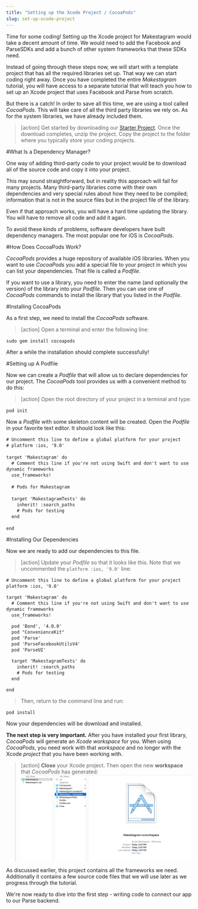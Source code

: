 ```yaml
---
title: "Setting up the Xcode Project / CocoaPods"
slug: set-up-xcode-project
---
```


Time for some coding! Setting up the Xcode project for Makestagram would take a decent amount of time. We would need to add the Facebook and ParseSDKs and add a bunch of other system frameworks that these SDKs need.

Instead of going through these steps now, we will start with a template project that has all the required libraries set up. That way we can start coding right away. Once you have completed the entire *Makestagram* tutorial, you will have access to a separate tutorial that will teach you how to set up an Xcode project that uses Facebook and Parse from scratch.

But there is a catch! In order to save all this time, we are using a tool called _CocoaPods_. This will take care of all the third party libraries we rely on. As for the system libraries, we have already included them.

> [action]
Get started by downloading our [Starter Project](https://github.com/MakeSchool-Tutorials/Makestagram-Swift-V2-Starter/archive/master.zip).
Once the download completes, unzip the project. Copy the project to the folder where you typically store your coding projects.


#What Is a Dependency Manager?

One way of adding third-party code to your project would be to download all of the source code and copy it into your project.

This may sound straightforward, but in reality this approach will fail for many projects. Many third-party libraries come with their own dependencies and very special rules about how they need to be compiled; information that is not in the source files but in the project file of the library.

Even if that approach works, you will have a hard time updating the library. You will have to remove all code and add it again.

To avoid these kinds of problems, software developers have built dependency managers. The most popular one for iOS is _CocoaPods_.

#How Does CocoaPods Work?

_CocoaPods_ provides a huge repository of available iOS libraries. When you want to use _CocoaPods_ you add a special file to your project in which you can list your dependencies. That file is called a _Podfile_.

If you want to use a library, you need to enter the name (and optionally the version) of the library into your _Podfile_. Then you can use one of _CocoaPods_ commands to install the library that you listed in the _Podfile_.

#Installing CocoaPods

As a first step, we need to install the _CocoaPods_ software.

> [action]
> Open a terminal and enter the following line:
>
    sudo gem install cocoapods

After a while the installation should complete successfully!

#Setting up A Podfile

Now we can create a _Podfile_ that will allow us to declare dependencies for our project. The _CocoaPods_ tool provides us with a convenient method to do this:

> [action]
> Open the root directory of your project in a terminal and type:
>
    pod init

Now a _Podfile_ with some skeleton content will be created. Open the _Podfile_ in your favorite text editor. It should look like this:

```
# Uncomment this line to define a global platform for your project
# platform :ios, '9.0'

target 'Makestagram' do
  # Comment this line if you're not using Swift and don't want to use dynamic frameworks
  use_frameworks!

  # Pods for Makestagram

  target 'MakestagramTests' do
    inherit! :search_paths
    # Pods for testing
  end

end
```

#Installing Our Dependencies

Now we are ready to add our dependencies to this file.

> [action]
> Update your _Podfile_ so that it looks like this. Note that we uncommented the `platform :ios, '9.0'` line:

>
	# Uncomment this line to define a global platform for your project
	platform :ios, '9.0'
>	
	target 'Makestagram' do
	  # Comment this line if you're not using Swift and don't want to use dynamic frameworks
	  use_frameworks!
>	
	  pod 'Bond', '4.0.0'
	  pod "ConvenienceKit"
	  pod 'Parse'
	  pod 'ParseFacebookUtilsV4'
	  pod 'ParseUI'
>	
	  target 'MakestagramTests' do
	    inherit! :search_paths
	    # Pods for testing
	  end
>	
	end
>
> Then, return to the command line and run:
>
    pod install
>

Now your dependencies will be download and installed.

**The next step is very important.** After you have installed your first library, _CocoaPods_ will generate an _Xcode workspace_ for you. When using _CocoaPods_, you need work with that _workspace_ and no longer with the Xcode _project_ that you have been working with.

> [action]
> **Close** your Xcode project. Then open the new **workspace** that _CocoaPods_ has generated:
> ![image](workspace.png)

As discussed earlier, this project contains all the frameworks we need. Additionally it contains a few source code files that we will use later as we progress through the tutorial.

We're now ready to dive into the first step - writing code to connect our app to our Parse backend.
